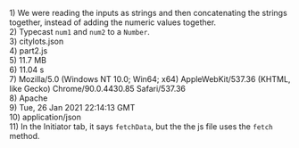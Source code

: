 1\) We were reading the inputs as strings and then concatenating the strings together, instead of adding the numeric values together.  
2) Typecast `num1` and `num2` to a `Number`.  
3) citylots.json  
4) part2.js  
5) 11.7 MB  
6) 11.04 s  
7) Mozilla/5.0 (Windows NT 10.0; Win64; x64) AppleWebKit/537.36 (KHTML, like Gecko) Chrome/90.0.4430.85 Safari/537.36  
8) Apache  
9) Tue, 26 Jan 2021 22:14:13 GMT  
10) application/json  
11) In the Initiator tab, it says `fetchData`, but the the js file uses the `fetch` method.